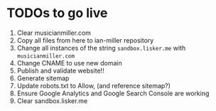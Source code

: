 # TODOs to go live
1. Clear musicianmiller.com
2. Copy all files from here to ian-miller repository
3. Change all instances of the string `sandbox.lisker.me` with `musicianmiller.com`
4. Change CNAME to use new domain
5. Publish and validate website!!
6. Generate sitemap
7. Update robots.txt to Allow, (and reference sitemap?)
8. Ensure Google Analytics and Google Search Console are working
9. Clear sandbox.lisker.me